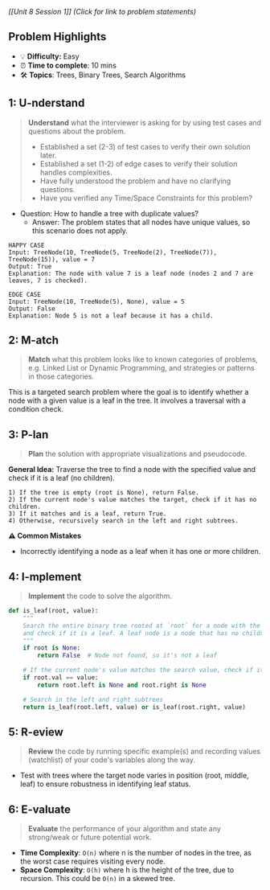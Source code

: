 *[[Unit 8 Session 1]] (Click for link to problem statements)*

## Problem Highlights

* 💡 **Difficulty:** Easy
* ⏰ **Time to complete**: 10 mins
* 🛠️ **Topics**: Trees, Binary Trees, Search Algorithms
    
## 1: U-nderstand

> **Understand** what the interviewer is asking for by using test cases and questions about the problem.
> - Established a set (2-3) of test cases to verify their own solution later.
> - Established a set (1-2) of edge cases to verify their solution handles complexities.
> - Have fully understood the problem and have no clarifying questions.
> - Have you verified any Time/Space Constraints for this problem?

- Question: How to handle a tree with duplicate values?
    - Answer: The problem states that all nodes have unique values, so this scenario does not apply.

```
HAPPY CASE
Input: TreeNode(10, TreeNode(5, TreeNode(2), TreeNode(7)), TreeNode(15)), value = 7
Output: True
Explanation: The node with value 7 is a leaf node (nodes 2 and 7 are leaves, 7 is checked).

EDGE CASE
Input: TreeNode(10, TreeNode(5), None), value = 5
Output: False
Explanation: Node 5 is not a leaf because it has a child.
```

## 2: M-atch

> **Match** what this problem looks like to known categories of problems, e.g. Linked List or Dynamic Programming, and strategies or patterns in those categories.

This is a targeted search problem where the goal is to identify whether a node with a given value is a leaf in the tree. It involves a traversal with a condition check.

## 3: P-lan

> **Plan** the solution with appropriate visualizations and pseudocode.

**General Idea:** Traverse the tree to find a node with the specified value and check if it is a leaf (no children).

```
1) If the tree is empty (root is None), return False.
2) If the current node's value matches the target, check if it has no children.
3) If it matches and is a leaf, return True.
4) Otherwise, recursively search in the left and right subtrees.
```

**⚠️ Common Mistakes**

- Incorrectly identifying a node as a leaf when it has one or more children.

## 4: I-mplement

> **Implement** the code to solve the algorithm.

```python
def is_leaf(root, value):
    """
    Search the entire binary tree rooted at `root` for a node with the specified `value`
    and check if it is a leaf. A leaf node is a node that has no children.
    """
    if root is None:
        return False  # Node not found, so it's not a leaf

    # If the current node's value matches the search value, check if it's a leaf
    if root.val == value:
        return root.left is None and root.right is None

    # Search in the left and right subtrees
    return is_leaf(root.left, value) or is_leaf(root.right, value)
```

## 5: R-eview

> **Review** the code by running specific example(s) and recording values (watchlist) of your code's variables along the way.

- Test with trees where the target node varies in position (root, middle, leaf) to ensure robustness in identifying leaf status.

## 6: E-valuate

> **Evaluate** the performance of your algorithm and state any strong/weak or future potential work.

* **Time Complexity**: `O(n)` where n is the number of nodes in the tree, as the worst case requires visiting every node.
* **Space Complexity**: `O(h)` where h is the height of the tree, due to recursion. This could be `O(n)` in a skewed tree.
